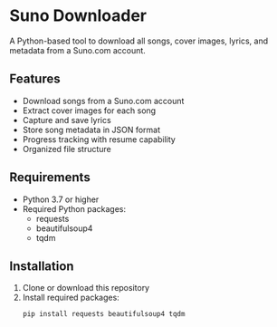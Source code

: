 # Suno Downloader

A Python-based tool to download all songs, cover images, lyrics, and metadata from a Suno.com account.

## Features

- Download songs from a Suno.com account
- Extract cover images for each song
- Capture and save lyrics
- Store song metadata in JSON format
- Progress tracking with resume capability
- Organized file structure

## Requirements

- Python 3.7 or higher
- Required Python packages:
  - requests
  - beautifulsoup4
  - tqdm

## Installation

1. Clone or download this repository
2. Install required packages:
   ```
   pip install requests beautifulsoup4 tqdm
   